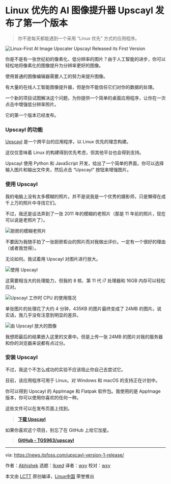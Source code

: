 [#]: subject: "Linux-First AI Image Upscaler Upscayl Released its First Version"
[#]: via: "https://news.itsfoss.com/upscayl-version-1-release/"
[#]: author: "Abhishek https://news.itsfoss.com/author/abhishek/"
[#]: collector: "lkxed"
[#]: translator: "wxy"
[#]: reviewer: "wxy"
[#]: publisher: "wxy"
[#]: url: "https://linux.cn/article-14976-1.html"

Linux 优先的 AI 图像提升器 Upscayl 发布了第一个版本
======

> 你不是每天都能遇到一个采用 “Linux 优先” 方式的应用程序。

![Linux-First AI Image Upscaler Upscayl Released its First Version][1]

你是不是有一张世纪初的像素化、低分辨率的图片？由于人工智能的进步，你可以轻松地将像素化的图像提升为分辨率更好的图像。

使用普通的图像编辑器需要人工的努力来提升图像。

有大量的在线人工智能图像提升器，但是你不能信任它们对你的数据的处理。

一个新的项目试图解决这个问题，为你提供一个简单的桌面应用程序，让你在一次点击中增强低分辨率照片。

它的第一个版本已经发布。

### Upscayl 的功能

[Upscayl][2] 是一个跨平台的应用程序，以 Linux 优先的理念构建。

这仅仅意味着 Linux 的构建得到优先考虑，但其他平台也会得到支持。

Upscayl 使用 Python 和 JavaScript 开发，给出了一个简单的界面，你可以选择输入图片和输出文件夹，然后点击 “Upscayl” 按钮来增强图片。

### 使用 Upscayl

我的电脑上没有太多模糊的照片。并不是说我是一个优秀的摄影师，只是懒得在成千上万的照片中寻找它们。

不过，我还是设法弄到了一张 2011 年的模糊的老照片（那是 11 年前的照片，现在可以说是老照片了）。

![厨房的模糊老照片][4]

不要因为我随手拍了一张厨房柜台的照片而对我做出评价。一定有一个很好的理由（或者我觉得）。

无论如何。我试着用 Upscayl 对图片进行放大。

![使用 Upscayl][5]

这需要相当大的处理能力，但我的 8 核、第 11 代 i7 处理器和 16GB 内存可以轻松应对。

![Upscayl 工作时 CPU 的使用情况][6]

单张图片的处理花了大约 4 分钟，435KB 的图片最终变成了 24MB 的图片。说实话，我几乎没有注意到明显的差异。

![由 Upscayl 放大的图像][7]

我想把最后的结果嵌入这里的文章中。但是上传一张 24MB 的图片对我的服务器和你的浏览器来说都有点过分。

### 安装 Upscayl

不过，我这个不怎么成功的实验不应该阻止你自己去尝试它。

目前，该应用程序可用于 Linux。对 Windows 和 macOS 的支持正在计划中。

你可以得到 Upscayl 的 AppImage 和 Flatpak 软件包。我使用的是 AppImage 版本，你可以使用你喜欢的任何一种。

这些文件可以在发布页面上找到。

> **[下载 Upscayl][8]**

如果你喜欢这个项目，别忘了在 GitHub 上给它加星。

> **[GitHub - TGS963/upscayl][9]**

--------------------------------------------------------------------------------

via: https://news.itsfoss.com/upscayl-version-1-release/

作者：[Abhishek][a]
选题：[lkxed][b]
译者：[wxy](https://github.com/wxy)
校对：[wxy](https://github.com/wxy)

本文由 [LCTT](https://github.com/LCTT/TranslateProject) 原创编译，[Linux中国](https://linux.cn/) 荣誉推出

[a]: https://news.itsfoss.com/author/abhishek/
[b]: https://github.com/lkxed
[1]: https://news.itsfoss.com/content/images/size/w1200/2022/08/upscayl-image-upscaler.png
[2]: https://github.com/TGS963/upscayl
[3]: https://news.itsfoss.com/content/media/2022/08/upscayl-in-action.mp4
[4]: https://news.itsfoss.com/content/images/2022/08/old-blurry-photo.jpg
[5]: https://news.itsfoss.com/content/images/2022/08/Using-Upscayl-for-image-processing.png
[6]: https://news.itsfoss.com/content/images/2022/08/Upscayl-CPU-usage.png
[7]: https://news.itsfoss.com/content/images/2022/08/Upscayl-final-result.png
[8]: https://github.com/TGS963/upscayl/releases
[9]: https://github.com/TGS963/upscayl

